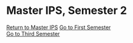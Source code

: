 # Master IPS, Semester 2

[Return to Master IPS](https://github.com/su6i/Master-IPS-2019)
[Go to First Semester](https://github.com/su6i/masterIpsSemester1)   
[Go to Third Semester](https://github.com/su6i/masterIpsSemester3)   
